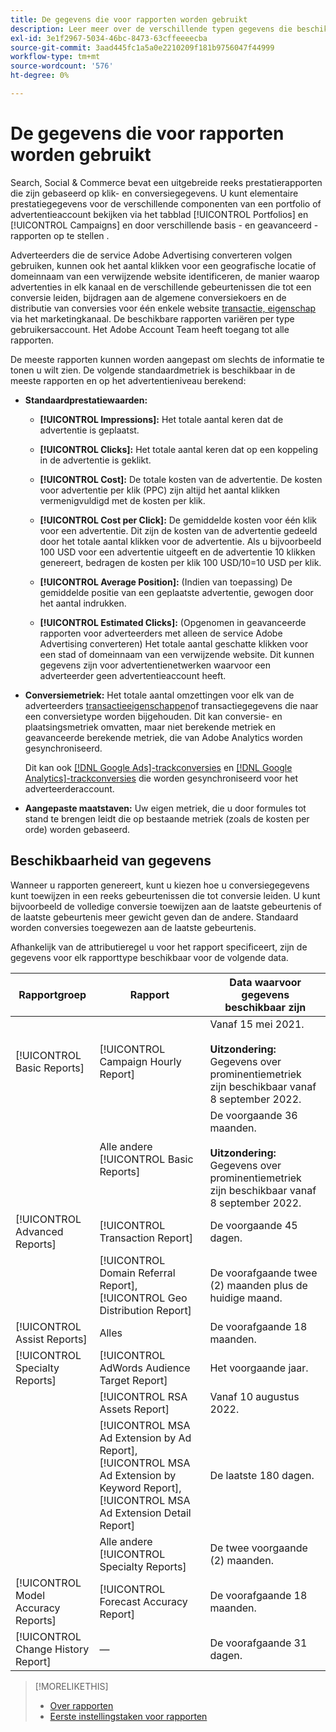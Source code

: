 ```yaml
---
title: De gegevens die voor rapporten worden gebruikt
description: Leer meer over de verschillende typen gegevens die beschikbaar zijn in gegevensweergaven en aangepaste rapporten.
exl-id: 3e1f2967-5034-46bc-8473-63cffeeeecba
source-git-commit: 3aad445fc1a5a0e2210209f181b9756047f44999
workflow-type: tm+mt
source-wordcount: '576'
ht-degree: 0%

---
```


# De gegevens die voor rapporten worden gebruikt

Search, Social &amp; Commerce bevat een uitgebreide reeks prestatierapporten die zijn gebaseerd op klik- en conversiegegevens. U kunt elementaire prestatiegegevens voor de verschillende componenten van een portfolio of advertentieaccount bekijken via het tabblad [!UICONTROL Portfolios] en [!UICONTROL Campaigns] en door verschillende basis - en geavanceerd - rapporten op te stellen .

Adverteerders die de service Adobe Advertising converteren volgen gebruiken, kunnen ook het aantal klikken voor een geografische locatie of domeinnaam van een verwijzende website identificeren, de manier waarop advertenties in elk kanaal en de verschillende gebeurtenissen die tot een conversie leiden, bijdragen aan de algemene conversiekoers en de distributie van conversies voor één enkele website [transactie, eigenschap](/help/search-social-commerce/admin/transaction-properties/transaction-property-about.md) via het marketingkanaal. De beschikbare rapporten variëren per type gebruikersaccount. Het Adobe Account Team heeft toegang tot alle rapporten.

De meeste rapporten kunnen worden aangepast om slechts de informatie te tonen u wilt zien. De volgende standaardmetriek is beschikbaar in de meeste rapporten en op het advertentieniveau berekend:

* **Standaardprestatiewaarden:**

   * **[!UICONTROL Impressions]:** Het totale aantal keren dat de advertentie is geplaatst.

   * **[!UICONTROL Clicks]:** Het totale aantal keren dat op een koppeling in de advertentie is geklikt.

   * **[!UICONTROL Cost]:** De totale kosten van de advertentie. De kosten voor advertentie per klik (PPC) zijn altijd het aantal klikken vermenigvuldigd met de kosten per klik.

   * **[!UICONTROL Cost per Click]:** De gemiddelde kosten voor één klik voor een advertentie. Dit zijn de kosten van de advertentie gedeeld door het totale aantal klikken voor de advertentie. Als u bijvoorbeeld 100 USD voor een advertentie uitgeeft en de advertentie 10 klikken genereert, bedragen de kosten per klik 100 USD/10=10 USD per klik.

   * **[!UICONTROL Average Position]:** (Indien van toepassing) De gemiddelde positie van een geplaatste advertentie, gewogen door het aantal indrukken.

   * **[!UICONTROL Estimated Clicks]:** (Opgenomen in geavanceerde rapporten voor adverteerders met alleen de service Adobe Advertising converteren) Het totale aantal geschatte klikken voor een stad of domeinnaam van een verwijzende website. Dit kunnen gegevens zijn voor advertentienetwerken waarvoor een adverteerder geen advertentieaccount heeft.

* **Conversiemetriek:** Het totale aantal omzettingen voor elk van de adverteerders [transactieeigenschappen](/help/search-social-commerce/glossary.md#s-t)of transactiegegevens die naar een conversietype worden bijgehouden. Dit kan conversie- en plaatsingsmetriek omvatten, maar niet berekende metriek en geavanceerde berekende metriek, die van Adobe Analytics worden gesynchroniseerd.

  Dit kan ook [[!DNL Google Ads]-trackconversies](/help/search-social-commerce/campaign-management/introduction/google-conversion-data.md) en [[!DNL Google Analytics]-trackconversies](/help/search-social-commerce/admin/data-sources/data-source-about.md) die worden gesynchroniseerd voor het adverteerderaccount.

* **Aangepaste maatstaven:** Uw eigen metriek, die u door formules tot stand te brengen leidt die op bestaande metriek (zoals de kosten per orde) worden gebaseerd.

## Beschikbaarheid van gegevens

Wanneer u rapporten genereert, kunt u kiezen hoe u conversiegegevens kunt toewijzen in een reeks gebeurtenissen die tot conversie leiden. U kunt bijvoorbeeld de volledige conversie toewijzen aan de laatste gebeurtenis of de laatste gebeurtenis meer gewicht geven dan de andere. Standaard worden conversies toegewezen aan de laatste gebeurtenis.

Afhankelijk van de attributieregel u voor het rapport specificeert, zijn de gegevens voor elk rapporttype beschikbaar voor de volgende data.

| Rapportgroep | Rapport | Data waarvoor gegevens beschikbaar zijn |
|---|---|---|
| [!UICONTROL Basic Reports] | [!UICONTROL Campaign Hourly Report] | Vanaf 15 mei 2021.<br><br><b>Uitzondering:</b> Gegevens over prominentiemetriek zijn beschikbaar vanaf 8 september 2022. |
| | Alle andere [!UICONTROL Basic Reports] | De voorgaande 36 maanden.<br><br><b>Uitzondering:</b> Gegevens over prominentiemetriek zijn beschikbaar vanaf 8 september 2022. |
| [!UICONTROL Advanced Reports] | [!UICONTROL Transaction Report] | De voorgaande 45 dagen. |
| | [!UICONTROL Domain Referral Report], [!UICONTROL Geo Distribution Report] | De voorafgaande twee (2) maanden plus de huidige maand. |
| [!UICONTROL Assist Reports] | Alles | De voorafgaande 18 maanden. |
| [!UICONTROL Specialty Reports] | [!UICONTROL AdWords Audience Target Report] | Het voorgaande jaar. |
| | [!UICONTROL RSA Assets Report] | Vanaf 10 augustus 2022. |
| | [!UICONTROL MSA Ad Extension by Ad Report], [!UICONTROL MSA Ad Extension by Keyword Report], [!UICONTROL MSA Ad Extension Detail Report] | De laatste 180 dagen. |
| | Alle andere [!UICONTROL Specialty Reports] | De twee voorgaande (2) maanden. |
| [!UICONTROL Model Accuracy Reports] | [!UICONTROL Forecast Accuracy Report] | De voorafgaande 18 maanden. |
| [!UICONTROL Change History Report] | — | De voorafgaande 31 dagen. |

>[!MORELIKETHIS]
>
>* [Over rapporten](report-about.md)
>* [Eerste instellingstaken voor rapporten](initial-setup.md)
